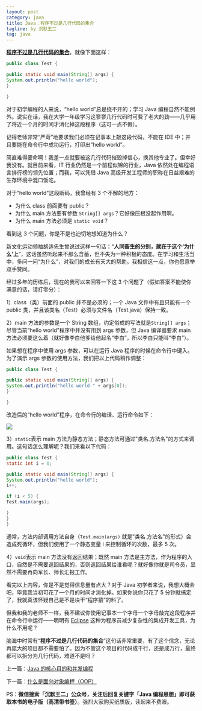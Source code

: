 ```yaml
---
layout: post
category: java
title: Java：程序不过是几行代码的集合
tagline: by 沉默王二
tag: java
---
```



**[程序不过是几行代码的集合](http://www.itwanger.com/java/2019/11/01/java-main-class.html)**。就像下面这样：
<!--more-->


```java
public class Test {

public static void main(String[] args) {
System.out.println("hello world");
}

}
```

对于初学编程的人来说，“hello world”总是绕不开的；学习 Java 编程自然不能例外。说实在话，我在大学一年级学习这寥寥几行代码时可费了老大的劲——几乎用了将近一个月的时间才消化掉这段程序（这可一点不假）。

记得老师非常“严苛”地要求我们必须在记事本上敲这段代码，不能在 IDE 中；并且要能在命令行中成功运行，打印出“hello world”。

简直难得要命啊！我差一点就要被这几行代码摧毁掉信心，换其他专业了。但幸好我没有。就目前来看，IT 行业仍然是一个前程似锦的行业，Java 依然处在编程语言排行榜的领先位置；而我，可以凭借 Java 高级开发工程师的职称在日益艰难的生存环境中混口饭吃。

对于“hello world”这段断码，我曾经有 3 个不解的地方：

* 为什么 class 前面要有 public？
* 为什么 main 方法要有参数 `String[] args`？它好像压根没起作用啊。
* 为什么 main 方法必须是 `static void`？

看到这 3 个问题，你是不是也迫切地想知道为什么？

新文化运动领袖胡适先生曾说过这样一句话：“**人同畜生的分别，就在于这个‘为什么’上**”，这话虽然听起来不那么含蓄，但不失为一种积极的态度。在学习和生活当中，多问一问“为什么”，对我们的成长有天大的帮助。我相信这一点，你也愿意举双手赞同。

经过多年的历练后，现在的我可以来回答一下这 3 个问题了（假如答案不能使你满意的话，请打零分）：

1）class（类）前面的 public 并不是必须的；一个 Java 文件中有且只能有一个 public 类，并且该类名（Test）必须与文件名（Test.java）保持一致。

2）main 方法的参数是一个 String 数组，约定俗成的写法就是`String[] args`；尽管当前“hello world”程序中并没有用到 args 参数，但 Java 编译器要求 main 方法必须要这么着（就好像李白他爹给他起名“李白”，所以李白只能叫“李白”）。

如果想在程序中使用 args 参数，可以在运行 Java 程序的时候在命令行中键入。为了演示 args 参数的使用方法，我们把以上代码稍作调整：

```java
public class Test {

public static void main(String[] args) {
System.out.println("hello world " + args[0]);
}

}
```

改造后的“hello world”程序，在命令行的编译、运行命令如下：

![](http://www.itwanger.com/assets/images/2019/10/java-main-class-1.png)

3）`static`表示 main 方法为静态方法；静态方法可通过"类名.方法名"的方式来调用。这句话怎么理解呢？我们来看以下代码：

```java
public class Test {
static int i = 0;

public static void main(String[] args) {
System.out.println("hello world");
i++;

if (i < 5) {
Test.main(args);

}
}
}
```

通常，方法内部调用方法自身（`Test.main(args)` 就是"类名.方法名"的形式）会造成死循环，但我们使用了一个静态变量 i 来控制循环的次数，最多 5 次。


4）`void`表示 main 方法没有返回结果；既然 main 方法是主方法，作为程序的入口，自然是不需要返回结果的，否则返回结果给谁看呢？就好像你就是司令员，显然不需要再向军长、师长汇报工作。

看完以上内容，你是不是觉得信息量有点大？对于 Java 初学者来说，我想大概会吧，毕竟我当初可花了一个月的时间才消化掉。如果你说你只花了 5 分钟就搞定了，我就真该怀疑自己是不是块干“程序猿”的料了。

但我和我的老师不一样，我不建议你使用记事本一个字母一个字母敲完这段程序并在命令行中运行——明明有 [Eclipse]([http://www.itwanger.com/java/2019/10/22/eclipse-install.html](http://www.itwanger.com/java/2019/10/22/eclipse-install.html)
) 这种为程序员减少复杂性的集成开发工具，为什么不用呢？

脑海中时常有“**程序不过是几行代码的集合**”这句话非常重要，有了这个信念，无论再庞大的项目都不需要怕了。因为不管这个项目的代码成千行，还是成万行，最终都可以拆分为几行代码，难道不是吗？


上一篇：[Java 的核心目的和并发编程](http://www.itwanger.com/java/2019/10/30/think-java-book-read-1.html)

下一篇：[什么是面向对象编程（OOP）](http://www.itwanger.com/java/2019/11/01/oop.html)



PS：**微信搜索「沉默王二」公众号，关注后回复关键字「Java 编程思想」即可获取本书的电子版（高清带书签）**。强烈大家购买纸质版，读起来不费眼。
